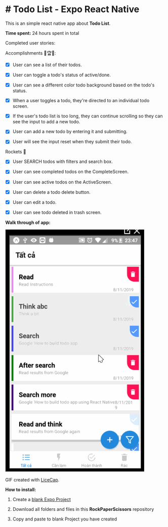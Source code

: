 
# # Todo List - Expo React Native

  

This is an simple react native app about **Todo List**.

  

**Time spent:** 24 hours spent in total

  

Completed user stories:

  Accomplishments 🥇🏆💯:

*  [x] User can see a list of their todos.

*  [x] User can toggle a todo's status of active/done.

*  [x] User can see a different color todo background based on the todo's status.

*  [x] When a user toggles a todo, they're directed to an individual todo screen.

*  [x] If the user's todo list is too long, they can continue scrolling so they can see the input to add a new todo.

*  [x] User can add a new todo by entering it and submitting.

*  [x] User will see the input reset when they submit their todo.

Rockets 🚀

*  [x] User SEARCH todos with filters and search box.

*  [x] User can see completed todos on the CompleteScreen.

*  [x] User can see active todos on the ActiveScreen.

*  [x] User can delete a todo delete button.

*  [x] User can edit a todo.

*  [x] User can see todo deleted in trash screen.


  

**Walk through of app:**

  

![Video Walk through](todolist.gif)

  

GIF created with [LiceCap](http://www.cockos.com/licecap/).

  
  

**How to install:**

  

1. Create a [blank Expo Project](https://hoangtran0410.github.io/CoderSchool_Courses/TutorialPrepare)

2. Download all folders and files in this **RockPaperScissors** repository

3. Copy and paste to blank Project you have created
